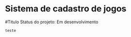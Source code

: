 <h1>Sistema de cadastro de jogos</h1>
#Titulo
Status do projeto: Em desenvolvimento


```
teste
```
